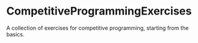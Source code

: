 # CompetitiveProgrammingExercises
A collection of exercises for competitive programming, starting from the basics.
